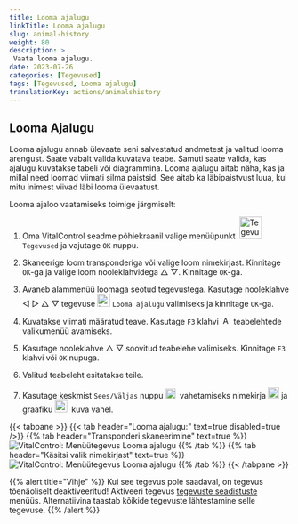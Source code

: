 ```yaml
---
title: Looma ajalugu
linkTitle: Looma ajalugu
slug: animal-history
weight: 80
description: >
 Vaata looma ajalugu.
date: 2023-07-26
categories: [Tegevused]
tags: [Tegevused, Looma ajalugu]
translationKey: actions/animalshistory
---
```


## Looma Ajalugu

Looma ajalugu annab ülevaate seni salvestatud andmetest ja valitud looma arengust. Saate vabalt valida kuvatava teabe. Samuti saate valida, kas ajalugu kuvatakse tabeli või diagrammina. Looma ajalugu aitab näha, kas ja millal need loomad viimati silma paistsid. See aitab ka läbipaistvust luua, kui mitu inimest viivad läbi looma ülevaatust.

Looma ajaloo vaatamiseks toimige järgmiselt:

1. Oma VitalControl seadme põhiekraanil valige menüüpunkt &nbsp;<img src="/icons/actions.svg" width="40" align="bottom" alt="Tegevused" />  `Tegevused` ja vajutage `OK` nuppu.

2. Skaneerige loom transponderiga või valige loom nimekirjast. Kinnitage `OK`-ga ja valige loom nooleklahvidega △ ▽. Kinnitage `OK`-ga.

3. Avaneb alammenüü loomaga seotud tegevustega. Kasutage nooleklahve ◁ ▷ △ ▽ tegevuse <img src="/icons/actions/history.svg" width="23" align="bottom" alt="Looma ajalugu" /> `Looma ajalugu` valimiseks ja kinnitage `OK`-ga.

4. Kuvatakse viimati määratud teave. Kasutage `F3` klahvi &nbsp;<img src="/icons/footer/open-popup.svg" width="15" align="bottom" alt="Ava hüpikaken" /> teabelehtede valikumenüü avamiseks.

5. Kasutage nooleklahve △ ▽ soovitud teabelehe valimiseks. Kinnitage `F3` klahvi või `OK` nupuga.

6. Valitud teabeleht esitatakse teile.

7. Kasutage keskmist `Sees/Väljas` nuppu <img src="/icons/footer/on-off.svg" width="18" align="bottom" alt="Sees/Väljas nupp" />&nbsp; vahetamiseks nimekirja <img src="/icons/footer/list.svg" width="20" align="bottom" alt="Nimekirja kuva" /> ja graafiku <img src="/icons/footer/chart.svg" width="22" align="bottom" alt="Graafiku kuva" />&nbsp; kuva vahel.


{{< tabpane >}}
{{< tab header="Looma ajalugu:" text=true disabled=true />}}
{{% tab header="Transponderi skaneerimine" text=true %}}
![VitalControl: Menüütegevus Looma ajalugu](../images/animalhistory-scan.png "Looma ajalugu")
{{% /tab %}}
{{% tab header="Käsitsi valik nimekirjast" text=true %}}
![VitalControl: Menüütegevus Looma ajalugu](../images/animalhistory.png "Looma ajalugu")
{{% /tab %}}
{{< /tabpane >}}

{{% alert title="Vihje" %}}
Kui see tegevus pole saadaval, on tegevus tõenäoliselt deaktiveeritud! Aktiveeri tegevus [tegevuste seadistuste](../setting/) menüüs. Alternatiivina taastab kõikide tegevuste lähtestamine selle tegevuse.
{{% /alert %}}
